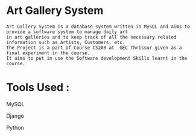# Art Gallery System 
    Art Gallery System is a database system written in MySQL and aims to provide a software system to manage daily art 
    in art galleries and to keep track of all the necessary related information such as Artists, Customers, etc.
    The Project is a part of Course CS208 at  GEC Thrissur given as a final experiment in the course. 
    It aims to put in use the Software development Skills learnt in the course.
    
# Tools Used :
MySQL

Django

Python
    
